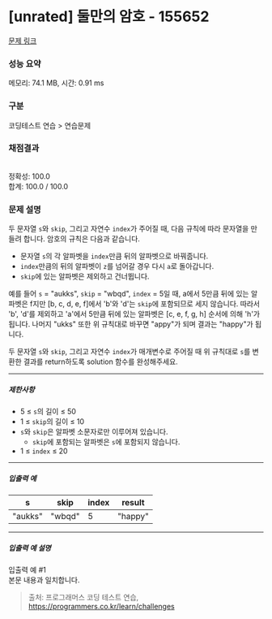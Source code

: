 # [unrated] 둘만의 암호 - 155652 

[문제 링크](https://school.programmers.co.kr/learn/courses/30/lessons/155652) 

### 성능 요약

메모리: 74.1 MB, 시간: 0.91 ms

### 구분

코딩테스트 연습 > 연습문제

### 채점결과

<br/>정확성: 100.0<br/>합계: 100.0 / 100.0

### 문제 설명

<p>두 문자열 <code>s</code>와 <code>skip</code>, 그리고 자연수 <code>index</code>가 주어질 때, 다음 규칙에 따라 문자열을 만들려 합니다. 암호의 규칙은 다음과 같습니다.</p>

<ul>
<li>문자열 <code>s</code>의 각 알파벳을 <code>index</code>만큼 뒤의 알파벳으로 바꿔줍니다.</li>
<li><code>index</code>만큼의 뒤의 알파벳이 <code>z</code>를 넘어갈 경우 다시 <code>a</code>로 돌아갑니다.</li>
<li><code>skip</code>에 있는 알파벳은 제외하고 건너뜁니다.</li>
</ul>

<p>예를 들어 <code>s</code> = "aukks", <code>skip</code> = "wbqd", <code>index</code> = 5일 때, a에서 5만큼 뒤에 있는 알파벳은 f지만 [b, c, d, e, f]에서 'b'와 'd'는 <code>skip</code>에 포함되므로 세지 않습니다. 따라서 'b', 'd'를 제외하고 'a'에서 5만큼 뒤에 있는 알파벳은 [c, e, f, g, h] 순서에 의해 'h'가 됩니다. 나머지 "ukks" 또한 위 규칙대로 바꾸면 "appy"가 되며 결과는 "happy"가 됩니다.</p>

<p>두 문자열 <code>s</code>와 <code>skip</code>, 그리고 자연수 <code>index</code>가 매개변수로 주어질 때 위 규칙대로 <code>s</code>를 변환한 결과를 return하도록 solution 함수를 완성해주세요.</p>

<hr>

<h5>제한사항</h5>

<ul>
<li>5 ≤ <code>s</code>의 길이 ≤ 50</li>
<li>1 ≤ <code>skip</code>의 길이 ≤ 10</li>
<li><code>s</code>와 <code>skip</code>은 알파벳 소문자로만 이루어져 있습니다.

<ul>
<li><code>skip</code>에 포함되는 알파벳은 <code>s</code>에 포함되지 않습니다.</li>
</ul></li>
<li>1 ≤ <code>index</code> ≤ 20</li>
</ul>

<hr>

<h5>입출력 예</h5>
<table class="table">
        <thead><tr>
<th>s</th>
<th>skip</th>
<th>index</th>
<th>result</th>
</tr>
</thead>
        <tbody><tr>
<td>"aukks"</td>
<td>"wbqd"</td>
<td>5</td>
<td>"happy"</td>
</tr>
</tbody>
      </table>
<hr>

<h5>입출력 예 설명</h5>

<p>입출력 예 #1<br>
본문 내용과 일치합니다.</p>


> 출처: 프로그래머스 코딩 테스트 연습, https://programmers.co.kr/learn/challenges